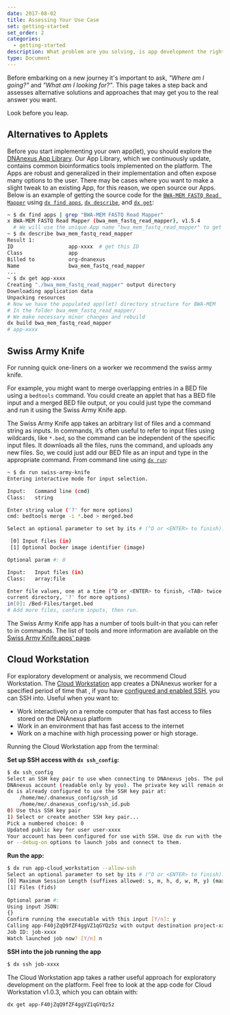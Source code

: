 ```yaml
---
date: 2017-08-02
title: Assessing Your Use Case
set: getting-started
set_order: 2
categories:
  - getting-started
description: What problem are you solving, is app development the right approach?
type: Document
---
```


Before embarking on a new journey it's important to ask, *"Where am I going?"* and *"What am I looking for?"*. This page takes a step back and assesses alternative solutions and approaches that may get you to the real answer you want.

Look before you leap.

##  Alternatives to Applets
Before you start implementing your own app(let), you should explore the [DNAnexus App Library](https://platform.dnanexus.com/apps). Our App Library, which we continuously update, contains common bioinformatics tools implemented on the platform. The Apps are robust and generalized in their implementation and often expose many options to the user. There may be cases where you want to make a slight tweak to an existing App, for this reason, we open source our Apps. Below is an example of getting the source code for the [`BWA-MEM FASTQ Read Mapper`](https://platform.dnanexus.com/app/bwa_mem_fastq_read_mapper) using [`dx find apps`](https://wiki.dnanexus.com/Command-Line-Client/Index-of-dx-Commands#find-apps), [`dx describe`](https://wiki.dnanexus.com/Command-Line-Client/Index-of-dx-Commands#describe), and [`dx get`](https://wiki.dnanexus.com/Command-Line-Client/Index-of-dx-Commands#get):

```bash
~ $ dx find apps | grep "BWA-MEM FASTQ Read Mapper"
x BWA-MEM FASTQ Read Mapper (bwa_mem_fastq_read_mapper), v1.5.4
  # We will use the unique App name "bwa_mem_fastq_read_mapper" to get the app-id
~ $ dx describe bwa_mem_fastq_read_mapper
Result 1:
ID                  app-xxxx  # get this ID
Class               app
Billed to           org-dnanexus
Name                bwa_mem_fastq_read_mapper
...
~ $ dx get app-xxxx
Creating "./bwa_mem_fastq_read_mapper" output directory
Downloading application data
Unpacking resources
# Now we have the populated app(let) directory structure for BWA-MEM
# In the folder bwa_mem_fastq_read_mapper/
# We make necessary minor changes and rebuild
dx build bwa_mem_fastq_read_mapper
# app-xxxx
```

##  Swiss Army Knife

For running quick one-liners on a worker we recommend the swiss army knife.

For example, you might want to merge overlapping entries in a BED file
using a `bedtools` command. You could create an applet that has a BED file input
and a merged BED file output, or you could just type the command and run it using
the Swiss Army Knife app.

The Swiss Army Knife app takes an arbitrary list of files and a command string as
inputs. In commands, it’s often useful to refer to input files using wildcards, like
`*.bed`, so the command can be independent of the specific input files. It downloads all the files, runs the command, and uploads any new files. So, we could just add our BED file as an input and type in the appropriate command. From command line using [`dx run`](https://wiki.dnanexus.com/Command-Line-Client/Index-of-dx-Commands#run):

```bash
~ $ dx run swiss-army-knife
Entering interactive mode for input selection.

Input:   Command line (cmd)
Class:   string

Enter string value ('?' for more options)
cmd: bedtools merge -i *.bed > merged.bed

Select an optional parameter to set by its # (^D or <ENTER> to finish):

 [0] Input files (in)
 [1] Optional Docker image identifier (image)

Optional param #: 0

Input:   Input files (in)
Class:   array:file

Enter file values, one at a time (^D or <ENTER> to finish, <TAB> twice for compatible files in
current directory, '?' for more options)
in[0]: /Bed-Files/target.bed
# Add more files, confirm inputs, then run.
```

The Swiss Army Knife app has a number of tools built-in that you can refer to in commands. The list of tools and more information are available on the [Swiss Army Knife apps' page](https://platform.dnanexus.com/app/swiss-army-knife).

##  Cloud Workstation
For exploratory development or analysis, we recommend Cloud Workstation. The [Cloud Workstation](https://wiki.dnanexus.com/Developer-Tutorials/Cloud-Workstations) app creates a DNAnexus worker for a specified period of time that
, if you have [configured and enabled SSH](https://wiki.dnanexus.com/developer-tutorials/connecting-to-jobs), you can SSH into. Useful when you want to:
* Work interactively on a remote computer that has fast
access to files stored on the DNAnexus platform
* Work in an environment that has fast access to the internet
* Work on a machine with high processing power or high storage.

Running the Cloud Workstation app from the terminal:

**Set up SSH access with `dx ssh_config`:**

```bash
$ dx ssh_config
Select an SSH key pair to use when connecting to DNAnexus jobs. The public key will be saved to your
DNAnexus account (readable only by you). The private key will remain on this computer.                              
dx is already configured to use the SSH key pair at:
    /home/me/.dnanexus_config/ssh_id
    /home/me/.dnanexus_config/ssh_id.pub
0) Use this SSH key pair
1) Select or create another SSH key pair...                                                                                             
Pick a numbered choice: 0
Updated public key for user user-xxxx
Your account has been configured for use with SSH. Use dx run with the --allow-ssh, --ssh,
or --debug-on options to launch jobs and connect to them.
```
    
**Run the app:**
    
```bash
$ dx run app-cloud_workstation --allow-ssh                                                
Select an optional parameter to set by its # (^D or <ENTER> to finish):        
[0] Maximum Session Length (suffixes allowed: s, m, h, d, w, M, y) (max_session_length) [default="1h"]                                 
[1] Files (fids)                                         
              
Optional param #:
Using input JSON:
{}                                                                                                                                      
Confirm running the executable with this input [Y/n]: y                                                                                 
Calling app-F40jZqQ9fZF4ggVZ1qGYQz5z with output destination project-xxxx:/                                         
Job ID: job-xxxx                                                                                                    
Watch launched job now? [Y/n] n
```
    
**SSH into the job running the app**
    
```bash
$ dx ssh job-xxxx
```

The Cloud Workstation app takes a rather useful approach for exploratory development on the platform. Feel free to look at the app code for Cloud Workstation v1.0.3, which you can obtain with:
```bash
dx get app-F40jZqQ9fZF4ggVZ1qGYQz5z
```